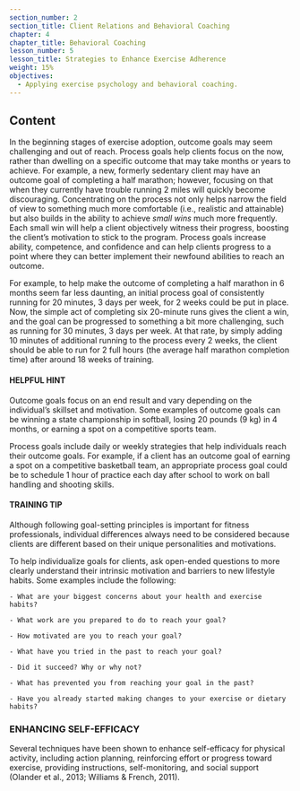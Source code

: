 ```yaml
---
section_number: 2
section_title: Client Relations and Behavioral Coaching
chapter: 4
chapter_title: Behavioral Coaching
lesson_number: 5
lesson_title: Strategies to Enhance Exercise Adherence
weight: 15%
objectives:
  - Applying exercise psychology and behavioral coaching.
---
```


## Content
In the beginning stages of exercise adoption, outcome goals may seem challenging and out of reach. Process goals help clients focus on the now, rather than dwelling on a specific outcome that may take months or years to achieve. For example, a new, formerly sedentary client may have an outcome goal of completing a half marathon; however, focusing on that when they currently have trouble running 2 miles will quickly become discouraging. Concentrating on the process not only helps narrow the field of view to something much more comfortable (i.e., realistic and attainable) but also builds in the ability to achieve *small wins* much more frequently. Each small win will help a client objectively witness their progress, boosting the client’s motivation to stick to the program. Process goals increase ability, competence, and confidence and can help clients progress to a point where they can better implement their newfound abilities to reach an outcome.

For example, to help make the outcome of completing a half marathon in 6 months seem far less daunting, an initial process goal of consistently running for 20 minutes, 3 days per week, for 2 weeks could be put in place. Now, the simple act of completing six 20-minute runs gives the client a win, and the goal can be progressed to something a bit more challenging, such as running for 30 minutes, 3 days per week. At that rate, by simply adding 10 minutes of additional running to the process every 2 weeks, the client should be able to run for 2 full hours (the average half marathon completion time) after around 18 weeks of training.

#### HELPFUL HINT

Outcome goals focus on an end result and vary depending on the individual’s skillset and motivation. Some examples of outcome goals can be winning a state championship in softball, losing 20 pounds (9 kg) in 4 months, or earning a spot on a competitive sports team.

Process goals include daily or weekly strategies that help individuals reach their outcome goals. For example, if a client has an outcome goal of earning a spot on a competitive basketball team, an appropriate process goal could be to schedule 1 hour of practice each day after school to work on ball handling and shooting skills.

#### TRAINING TIP

Although following goal-setting principles is important for fitness professionals, individual differences always need to be considered because clients are different based on their unique personalities and motivations.

To help individualize goals for clients, ask open-ended questions to more clearly understand their intrinsic motivation and barriers to new lifestyle habits. Some examples include the following:

	- What are your biggest concerns about your health and exercise habits?

	- What work are you prepared to do to reach your goal?

	- How motivated are you to reach your goal?

	- What have you tried in the past to reach your goal?

	- Did it succeed? Why or why not?

	- What has prevented you from reaching your goal in the past?

	- Have you already started making changes to your exercise or dietary habits?

### ENHANCING SELF-EFFICACY

Several techniques have been shown to enhance self-efficacy for physical activity, including action planning, reinforcing effort or progress toward exercise, providing instructions, self-monitoring, and social support (Olander et al., 2013; Williams & French, 2011).
